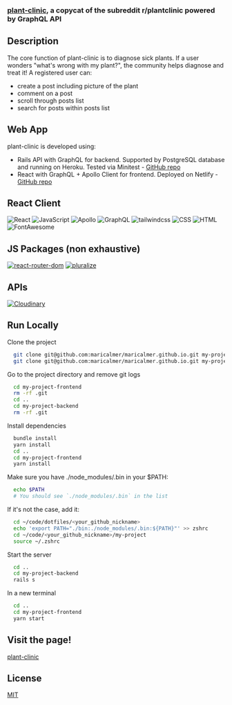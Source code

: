 ### [plant-clinic](https://mellifluous-arithmetic-b968bd.netlify.app/), a copycat of the subreddit r/plantclinic powered by GraphQL API

## Description

The core function of plant-clinic is to diagnose sick plants. If a user wonders "what's wrong with my plant?", the community helps diagnose and treat it! A registered user can:

- create a post including picture of the plant
- comment on a post
- scroll through posts list
- search for posts within posts list

## Web App

plant-clinic is developed using:

- Rails API with GraphQL for backend. Supported by PostgreSQL database and running on Heroku. Tested via Minitest - [GitHub repo](https://github.com/maricalmer/plant-clinic_backend)
- React with GraphQL + Apollo Client for frontend. Deployed on Netlify - [GitHub repo](https://github.com/maricalmer/plant-clinic_frontend)

## React Client

![React](https://img.shields.io/badge/React-18.2-139ECA?style=for-the-badge&logo=react&logoColor=white) ![JavaScript](https://img.shields.io/badge/JavaScript-ES6-yellow?style=for-the-badge&logo=javascript&logoColor=white) ![Apollo](https://img.shields.io/badge/apollo-3.7.17-2E1D80?style=for-the-badge&logo=apollographql&logoColor=white) ![GraphQL](https://img.shields.io/badge/graphql-16.7.1-F6009B?style=for-the-badge&logo=graphql&logoColor=white) ![tailwindcss](https://img.shields.io/badge/tailwindcss-3.2.2-37BCF8?style=for-the-badge&logo=tailwindcss&logoColor=white) ![CSS](https://img.shields.io/badge/CSS-3-264DE4?style=for-the-badge&logo=css&logoColor=white) ![HTML](https://img.shields.io/badge/HTML-5-E34F26?style=for-the-badge&logo=html5&logoColor=white) ![FontAwesome](https://img.shields.io/badge/FontAwesome-5-528CD7?style=for-the-badge&logo=fontawesome&logoColor=white)

## JS Packages (non exhaustive)

[![react-router-dom](https://img.shields.io/badge/react--router--dom-6.14.0-yellow.svg)](https://yarnpkg.com/package/react-router-dom)
[![pluralize](https://img.shields.io/badge/pluralize-8.0.0-yellow.svg)](https://yarnpkg.com/package/pluralize)

## APIs

[![Cloudinary](https://img.shields.io/badge/Cloudinary-API-green.svg)](https://cloudinary.com/documentation/image_upload_api_reference)

## Run Locally

Clone the project

```bash
  git clone git@github.com:maricalmer/maricalmer.github.io.git my-project-frontend
  git clone git@github.com:maricalmer/maricalmer.github.io.git my-project-backend
```

Go to the project directory and remove git logs

```bash
  cd my-project-frontend
  rm -rf .git
  cd ..
  cd my-project-backend
  rm -rf .git
```

Install dependencies

```bash
  bundle install
  yarn install
  cd ..
  cd my-project-frontend
  yarn install
```

Make sure you have ./node_modules/.bin in your $PATH:

```bash
  echo $PATH
  # You should see `./node_modules/.bin` in the list
```

If it's not the case, add it:

```bash
  cd ~/code/dotfiles/<your_github_nickname>
  echo 'export PATH="./bin:./node_modules/.bin:${PATH}"' >> zshrc
  cd ~/code/<your_github_nickname>/my-project
  source ~/.zshrc
```

Start the server

```bash
  cd ..
  cd my-project-backend
  rails s
```

In a new terminal

```bash
  cd ..
  cd my-project-frontend
  yarn start
```

## Visit the page!

[plant-clinic](https://mellifluous-arithmetic-b968bd.netlify.app/)

## License

[MIT](https://choosealicense.com/licenses/mit/)
